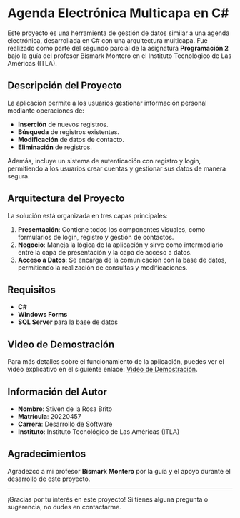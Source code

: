 # Agenda Electrónica Multicapa en C#

Este proyecto es una herramienta de gestión de datos similar a una agenda electrónica, desarrollada en C# con una arquitectura multicapa. Fue realizado como parte del segundo parcial de la asignatura **Programación 2** bajo la guía del profesor Bismark Montero en el Instituto Tecnológico de Las Américas (ITLA).

## Descripción del Proyecto

La aplicación permite a los usuarios gestionar información personal mediante operaciones de:

- **Inserción** de nuevos registros.
- **Búsqueda** de registros existentes.
- **Modificación** de datos de contacto.
- **Eliminación** de registros.

Además, incluye un sistema de autenticación con registro y login, permitiendo a los usuarios crear cuentas y gestionar sus datos de manera segura.

## Arquitectura del Proyecto

La solución está organizada en tres capas principales:

1. **Presentación**: Contiene todos los componentes visuales, como formularios de login, registro y gestión de contactos.
2. **Negocio**: Maneja la lógica de la aplicación y sirve como intermediario entre la capa de presentación y la capa de acceso a datos.
3. **Acceso a Datos**: Se encarga de la comunicación con la base de datos, permitiendo la realización de consultas y modificaciones.

## Requisitos

- **C#**
- **Windows Forms**
- **SQL Server** para la base de datos

## Video de Demostración

Para más detalles sobre el funcionamiento de la aplicación, puedes ver el video explicativo en el siguiente enlace: [Video de Demostración](https://www.youtube.com/watch?v=CSrjA1lC4hw).

## Información del Autor

- **Nombre**: Stiven de la Rosa Brito
- **Matrícula**: 20220457
- **Carrera**: Desarrollo de Software
- **Instituto**: Instituto Tecnológico de Las Américas (ITLA)

## Agradecimientos

Agradezco a mi profesor **Bismark Montero** por la guía y el apoyo durante el desarrollo de este proyecto.

---

¡Gracias por tu interés en este proyecto! Si tienes alguna pregunta o sugerencia, no dudes en contactarme.
